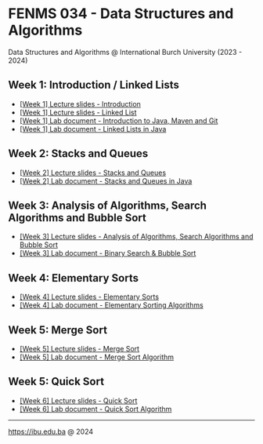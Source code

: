 # FENMS 034 - Data Structures and Algorithms
Data Structures and Algorithms @ International Burch University (2023 - 2024)

## Week 1: Introduction / Linked Lists
- [[Week 1] Lecture slides - Introduction](https://docs.google.com/presentation/d/1Q7GcqdhCBJ9IIG2xKSpqbVzEZYiT6k8XhzCK16YjV2w/edit?usp=sharing)
- [[Week 1] Lecture slides - Linked List](https://docs.google.com/presentation/d/1Wtd_L85gbWLbHLj6T4l689rL2DYuNXy2nGu0RgWPLBk/edit?usp=sharing)
- [[Week 1] Lab document - Introduction to Java, Maven and Git](https://docs.google.com/document/d/171yWaYxAzLqxmwKGs4TTIGy7P66LJL1BR-RkYWdpBKA/edit?usp=sharing)
- [[Week 1] Lab document - Linked Lists in Java](https://docs.google.com/document/d/1w7H8DCt1TTd3QCVGKmxT58OdUvhXTWXTxNmf0efjOs0/edit?usp=sharing)

## Week 2: Stacks and Queues
- [[Week 2] Lecture slides - Stacks and Queues](https://docs.google.com/presentation/d/1ZDKFIHJ9uABDHLKJ9TS7P4HkKce3MYrg7BlEnGyVRTA/edit?usp=sharing)
- [[Week 2] Lab document - Stacks and Queues in Java](https://docs.google.com/document/d/1hp9c4lyW9lU6NOlCiXlhmFp8eHXJGEosWkhugy8FFG0/edit?usp=sharing)

## Week 3: Analysis of Algorithms, Search Algorithms and Bubble Sort
- [[Week 3] Lecture slides - Analysis of Algorithms, Search Algorithms and Bubble Sort](https://docs.google.com/presentation/d/1Chyl4LtMjTT4BxeQ5-FBZ6X5_8t4h16NLtRUvfEK9Yw/edit?usp=sharing)
- [[Week 3] Lab document - Binary Search & Bubble Sort](https://docs.google.com/document/d/1m5YqHrpP7rhOnRmZxkMIQC_1mWI_V5mZG-qyyosC0r8/edit?usp=sharing)

## Week 4: Elementary Sorts
- [[Week 4] Lecture slides - Elementary Sorts](https://docs.google.com/presentation/d/1jjZ57TAnWrnBizlZNSCMknMRwieOp4bGW92-6gHXGTI/edit?usp=sharing)
- [[Week 4] Lab document - Elementary Sorting Algorithms](https://docs.google.com/document/d/1ddiiK8B8XxhZMCb83P9qEtleG9d85puyJXRNptxshs8/edit?usp=sharing)

## Week 5: Merge Sort
- [[Week 5] Lecture slides - Merge Sort](https://docs.google.com/presentation/d/1v_zeIS-3-d3slnf6yqn0ngmmIM3uevVhKjTlaoXLtdc/edit?usp=sharing)
- [[Week 5] Lab document - Merge Sort Algorithm](https://docs.google.com/document/d/1rqb7Xm2f77Hc5PFyjktFAE1ad8GSfXURjxzs7IKkars/edit?usp=sharing)

## Week 5: Quick Sort
- [[Week 6] Lecture slides - Quick Sort](https://docs.google.com/presentation/d/1-KjsXHAEROuEMd1wKWTNzsBre1gnU5TNgeGkhkJu8Mw/edit?usp=sharing)
- [[Week 6] Lab document - Quick Sort Algorithm](https://docs.google.com/document/d/1j2Xg9d9Cv4eQwsS8r8Wo_upMvklEb_5ZPKNSX52RbRg/edit?usp=sharing)

---
https://ibu.edu.ba @ 2024